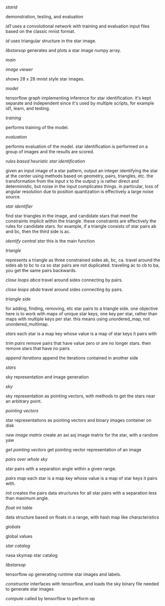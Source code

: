 *starid*

demonstration, testing, and evaluation

*id1* uses a convolutional network with training and evaluation input files based on the classic mnist format.

*id* uses triangular structure in the star image.

*libstarsop* generates and plots a star image numpy array.

*main*

*image viewer*

shows 28 x 28 mnist style star images.

*model*

tensorflow graph implementing inference for star identification. it's kept separate and independent since it's used by multiple scripts, for example id1, learn, and testing.

*training*

performs training of the model.

*evaluation*

performs evaluation of the model. star identification is performed on a group of images and the results are scored.

*rules based heuristic star identification*

given an input image of a star pattern, output an integer identifying the star at the center using methods based on geometry, pairs, triangles, etc. the transformation from the input x to the output y is rather direct and deterministic, but noise in the input complicates things. in particular, loss of angular resolution due to position quantization is effectively a large noise source.

*star identifier*

find star triangles in the image, and candidate stars that meet the constraints implicit within the triangle. these constraints are effectively the rules for candidate stars. for example, if a triangle consists of star pairs ab and bc, then the third side is ac.

*identify central star* this is the main function

*triangle*

represents a triangle as three constrained sides ab, bc, ca. travel around the sides ab to bc to ca so star pairs are not duplicated. traveling ac to cb to ba, you get the same pairs backwards.

*close loops abca* travel around sides connecting by pairs.

*close loops abda* travel around sides connecting by pairs.

*triangle side*

for adding, finding, removing, etc star pairs to a triangle side. one objective here is to work with maps of unique star keys, one key per star, rather than maps with multiple keys per star. this means using unordered_map, not unordered_multimap.

*stars* each star is a map key whose value is a map of star keys it pairs with

*trim pairs* remove pairs that have value zero or are no longer stars. then remove stars that have no pairs.

*append iterations* append the iterations contained in another side

*stars*

sky representation and image generation

*sky*

sky representation as pointing vectors, with methods to get the stars near an arbitrary point.

*pointing vectors*

star representations as pointing vectors and binary images container on disk

*new image matrix* create an axi axj image matrix for the star, with a random yaw

*get pointing vectors* get pointing vector representation of an image

*pairs over whole sky*

star pairs with a separation angle within a given range.

*pairs map* each star is a map key whose value is a map of star keys it pairs with.

*init* creates the pairs data structures for all star pairs with a separation less than maximum angle.

*float int table*

data structure based on floats in a range, with hash map like characteristics

*globals*

global values

*star catalog*

nasa skymap star catalog

*libstarsop*

tensorflow op generating runtime star images and labels.

*constructor* interfaces with tensorflow, and loads the sky binary file needed to generate star images

*compute* called by tensorflow to perform op

